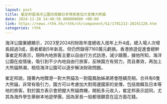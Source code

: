 ```yaml
---
layout: post
title: 崔定邦倡海洋公園向南韓日本等旅客加大宣傳大熊貓
date: 2024-11-28 14:40:58.000000000 +08:00
link: https://news.rthk.hk/rthk/ch/component/k2/1781213-20241128.htm
categories: rthk
---
```


海洋公園業績顯示，2023至2024的財政年度總收入按年上升4成，總入場人次增長超過3成，兩者都創5年新高，但仍然錄得7160萬元虧損。香港旅遊促進會總幹事崔定邦表示，現時內地旅客主要以自由行方式訪港，減少跟團，據他所知，海洋公園在疫情後，吸引到不少內地自由行旅客，反映園方有努力，而且奏效，再加上大熊貓熱潮，相信海洋公園可以逐步解決財政問題。

崔定邦說，隨著內地贈港一對大熊貓及一對龍鳳胎姊弟將會陸續亮相，合共有6隻大熊貓，非常有吸引力，園方可以考慮加大對周邊國家的宣傳，包括南韓及日本等地的旅客。對於園方表示會把握大熊貓商機，開拓多元收入，崔定邦表示認同，尤其為海外學生舉辦本地遊學團，因為家長一般都很願意在這方面花錢。
